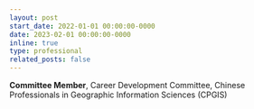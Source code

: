 ```yaml
---
layout: post
start_date: 2022-01-01 00:00:00-0000
date: 2023-02-01 00:00:00-0000
inline: true
type: professional
related_posts: false
---
```


**Committee Member**, Career Development Committee, Chinese Professionals in Geographic Information Sciences (CPGIS)